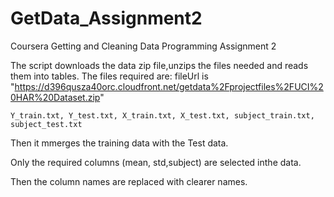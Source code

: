 # GetData_Assignment2
Coursera Getting and Cleaning Data Programming Assignment 2


The script downloads the data zip file,unzips the files needed and reads them into tables. 
	The files required are:
	fileUrl is "https://d396qusza40orc.cloudfront.net/getdata%2Fprojectfiles%2FUCI%20HAR%20Dataset.zip"

	Y_train.txt, Y_test.txt, X_train.txt, X_test.txt, subject_train.txt, subject_test.txt

Then it mmerges the training data with the Test data. 

Only the required columns (mean, std,subject) are selected inthe data.

Then the column names are replaced with clearer names.
